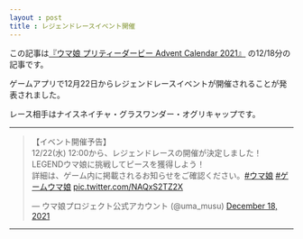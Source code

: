 ```yaml
---
layout : post
title : レジェンドレースイベント開催
---
```


この記事は[『ウマ娘 プリティーダービー Advent Calendar 2021』](https://adventar.org/calendars/6565) の12/18分の記事です。

ゲームアプリで12月22日からレジェンドレースイベントが開催されることが発表されました。

レース相手はナイスネイチャ・グラスワンダー・オグリキャップです。

---

<blockquote class="twitter-tweet"><p lang="ja" dir="ltr">【イベント開催予告】<br>12/22(水) 12:00から、レジェンドレースの開催が決定しました！<br>LEGENDウマ娘に挑戦してピースを獲得しよう！<br>詳細は、ゲーム内に掲載されるお知らせをご確認ください。<a href="https://twitter.com/hashtag/%E3%82%A6%E3%83%9E%E5%A8%98?src=hash&amp;ref_src=twsrc%5Etfw">#ウマ娘</a> <a href="https://twitter.com/hashtag/%E3%82%B2%E3%83%BC%E3%83%A0%E3%82%A6%E3%83%9E%E5%A8%98?src=hash&amp;ref_src=twsrc%5Etfw">#ゲームウマ娘</a> <a href="https://t.co/NAQxS2TZ2X">pic.twitter.com/NAQxS2TZ2X</a></p>&mdash; ウマ娘プロジェクト公式アカウント (@uma_musu) <a href="https://twitter.com/uma_musu/status/1472038946599489537?ref_src=twsrc%5Etfw">December 18, 2021</a></blockquote> <script async src="https://platform.twitter.com/widgets.js" charset="utf-8"></script>

---
